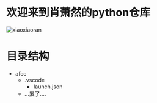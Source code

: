 # 欢迎来到肖萧然的python仓库


![xiaoxiaoran](https://ss1.bdstatic.com/70cFuXSh_Q1YnxGkpoWK1HF6hhy/it/u=1727875035,1058014352&fm=26&gp=0.jpg)

目录结构
========
+ afcc
  + .vscode
    + launch.json
  + ...累了....
